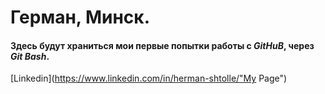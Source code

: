 # Герман, Минск.
#### Здесь будут храниться мои первые попытки работы с ***GitHuB***, через ***Git Bash***.
[Linkedin](https://www.linkedin.com/in/herman-shtolle/"My Page")
